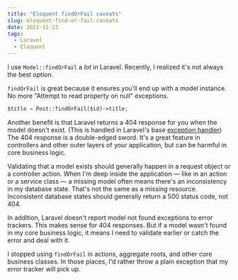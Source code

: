 ```yaml
---
title: "Eloquent findOrFail caveats"
slug: eloquent-find-or-fail-caveats
date: 2021-11-23
tags:
  - Laravel
  - Eloquent
---
```


I use `Model::findOrFail` a *lot* in Laravel. Recently, I realized it's not always the best option.

<!--more-->

`findOrFail` is great because it ensures you'll end up with a model instance. No more "Attempt to read property on null" exceptions.

```php
$title = Post::findOrFail($id)->title;
```

Another benefit is that Laravel returns a 404 response for you when the model doesn't exist. (This is handled in Laravel's base [exception handler](https://github.com/laravel/framework/blob/5b50d53053990e2ed2da8b8f8dffbdce290c1b40/src/Illuminate/Foundation/Exceptions/Handler.php#L384-L385)) The 404 response is a double-edged sword. It's a great feature in controllers and other outer layers of your application, but can be harmful in core business logic.

Validating that a model exists should generally happen in a request object or a controller action. When I'm deep inside the application — like in an action or a service class — a missing model often means there's an inconsistency in my database state. That's not the same as a missing resource. Inconsistent database states should generally return a 500 status code, not 404.

In addition, Laravel doesn't report model not found exceptions to error trackers. This makes sense for 404 responses. But if a model wasn't found in my core business logic, it means I need to validate earlier or catch the error and deal with it.

I stopped using `findOrFail` in actions, aggregate roots, and other core business classes. In those places, I'd rather throw a plain exception that my error tracker will pick up.
